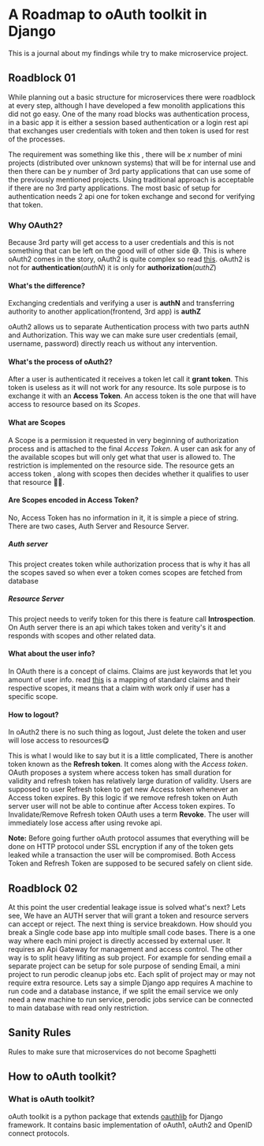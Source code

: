 # A Roadmap to oAuth toolkit in Django

This is a journal about my findings while try to make microservice project.

## Roadblock 01

While planning out a basic structure for microservices there were roadblock at every step, although I have developed a few monolith applications this did not go easy. One of the many road blocks was authentication process, in a basic app it is either a session based authentication or a login rest api that exchanges user credentials with token and then token is used for rest of the processes. 

The requirement was something like this , there will be *x* number of mini projects (distributed over unknown systems) that will be for internal use and then there can be *y* number of 3rd party applications that can use some of the previously mentioned projects. Using traditional approach is acceptable if there are no 3rd party applications. The most basic of setup for authentication needs 2 api one for token exchange and second for verifying that token.

### Why OAuth2?

Because 3rd party will get access to a user credentials and this is not something that can be left on the good will of other side 😅. This is where oAuth2 comes in the story, oAuth2 is quite complex so read [this](https://auth0.com/intro-to-iam/what-is-oauth-2/). oAuth2 is not for **authentication**(*authN*) it is only for **authorization**(*authZ*) 

#### What's the difference?

Exchanging credentials and verifying a user is **authN** and transferring authority to another application(frontend, 3rd app) is **authZ**

oAuth2 allows us to separate Authentication process with two parts authN and Authorization. This way we can make sure user credentials  (email, username, password) directly reach us without any intervention.

#### What's the process of oAuth2?

After a user is authenticated it receives a token let call it **grant token**. This token is useless as it will not work for any resource. Its sole purpose is to exchange it with an **Access Token**. An access token is the one  that will have access to resource based on its *Scopes*.

#### What are Scopes

A Scope is a permission it requested in very beginning of authorization process and is attached to the final *Access Token*. A user can ask for any of the available scopes but will only get what that user is allowed to. The restriction is implemented on the resource side. The resource gets an access token , along with scopes then decides whether it qualifies to user that resource 👮‍♂️. 

#### Are Scopes encoded in Access Token?

No, Access Token has no information in it, it is simple a piece of string. There are two cases, Auth Server and Resource Server.

##### Auth server

This project creates token while authorization process that is  why it has all the scopes saved so  when ever a token comes scopes are fetched from database

##### Resource Server

This project needs to verify token for this there is feature call **Introspection**. On Auth server there is an api which takes token and verity's it and responds with scopes and other related data.

#### What about the user info?

In OAuth there is a concept of claims. Claims are just keywords that let you amount of user info. read [this](https://github.com/jazzband/django-oauth-toolkit/blob/f835a243811aa9fcb54f559350daf5758249c66b/oauth2_provider/oauth2_validators.py#L73) is a mapping of standard claims and their respective scopes, it means that a  claim with work only if  user has a specific scope.

#### How to logout?

In oAuth2 there is no such thing as logout, Just delete the token and user will lose access to resources😋 

This is what I would like to say but it is a little complicated, There is another token known as the **Refresh token**. It comes along with the *Access token*. OAuth proposes a system where access token has small duration for validity and refresh token has relatively large duration of validity. Users are supposed to user Refresh token to get new Access token whenever an Access token expires. By this logic if we remove refresh token on Auth server user will not be able to continue after Access token expires. To Invalidate/Remove Refresh token OAuth uses a term **Revoke**. The user will immediately lose access after using revoke api. 

**Note:** Before going further oAuth protocol assumes that everything will be done on HTTP protocol under SSL encryption if any of the token gets leaked while a transaction the user will be compromised. Both Access Token and Refresh Token are supposed to be secured safely on client side.   

## Roadblock 02

At this point the user credential leakage issue is solved what's next? Lets see, We have an AUTH server that will grant a token and resource servers can accept or reject. The next thing is service breakdown. How should you break a Single code base app into multiple small code bases. There is a one way where each mini project is directly accessed by external user. It requires an Api Gateway for management and access control. The other way is to split heavy lifiting as sub project. For example for sending email a separate project can be setup for sole purpose of sending Email, a mini project to run perodic cleanup jobs etc. Each split of project may or may not require extra resource. Lets say a simple Django app requires A machine to run code and a database instance, if we split the email service we only need a new machine to run service, perodic jobs service can be connected to main database with read only restriction.

## Sanity Rules

Rules to make sure that microservices do not become Spaghetti 

## How to oAuth toolkit?

### What is oAuth toolkit?

oAuth toolkit is a python package that extends  [oauthlib](https://github.com/oauthlib/oauthlib) for Django framework. It contains basic implementation of oAuth1, oAuth2 and OpenID connect protocols. 